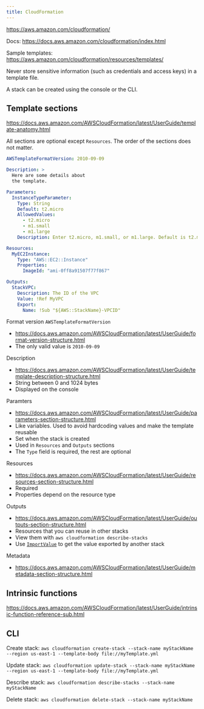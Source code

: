 ```yaml
---
title: CloudFormation
---
```


https://aws.amazon.com/cloudformation/

Docs: https://docs.aws.amazon.com/cloudformation/index.html

Sample templates: https://aws.amazon.com/cloudformation/resources/templates/

Never store sensitive information (such as credentials and access keys) in a template file.

A stack can be created using the console or the CLI.


## Template sections

https://docs.aws.amazon.com/AWSCloudFormation/latest/UserGuide/template-anatomy.html

All sections are optional except `Resources`. The order of the sections does not matter.

```yaml
AWSTemplateFormatVersion: 2010-09-09

Description: >
  Here are some details about
  the template.

Parameters:
  InstanceTypeParameter:
    Type: String
    Default: t2.micro
    AllowedValues:
      - t2.micro
      - m1.small
      - m1.large
    Description: Enter t2.micro, m1.small, or m1.large. Default is t2.micro.

Resources:
  MyEC2Instance:
    Type: "AWS::EC2::Instance"
    Properties:
      ImageId: "ami-0ff8a91507f77f867"

Outputs:
  StackVPC:
    Description: The ID of the VPC
    Value: !Ref MyVPC
    Export:
      Name: !Sub "${AWS::StackName}-VPCID"
```

Format version `AWSTemplateFormatVersion`
- https://docs.aws.amazon.com/AWSCloudFormation/latest/UserGuide/format-version-structure.html
- The only valid value is `2010-09-09`

Description
- https://docs.aws.amazon.com/AWSCloudFormation/latest/UserGuide/template-description-structure.html
- String between 0 and 1024 bytes
- Displayed on the console

Paramters
- https://docs.aws.amazon.com/AWSCloudFormation/latest/UserGuide/parameters-section-structure.html
- Like variables. Used to avoid hardcoding values and make the template reusable
- Set when the stack is created
- Used in `Resources` and `Outputs` sections
- The `Type` field is required, the rest are optional

Resources
- https://docs.aws.amazon.com/AWSCloudFormation/latest/UserGuide/resources-section-structure.html
- Required
- Properties depend on the resource type

Outputs
- https://docs.aws.amazon.com/AWSCloudFormation/latest/UserGuide/outputs-section-structure.html
- Resources that you can reuse in other stacks
- View them with `aws cloudformation describe-stacks`
- Use [`ImportValue`](https://docs.aws.amazon.com/AWSCloudFormation/latest/UserGuide/intrinsic-function-reference-importvalue.html) to get the value exported by another stack

Metadata
- https://docs.aws.amazon.com/AWSCloudFormation/latest/UserGuide/metadata-section-structure.html


## Intrinsic functions

https://docs.aws.amazon.com/AWSCloudFormation/latest/UserGuide/intrinsic-function-reference-sub.html



## CLI

Create stack: `aws cloudformation create-stack --stack-name myStackName --region us-east-1 --template-body file://myTemplate.yml`

Update stack: `aws cloudformation update-stack --stack-name myStackName --region us-east-1 --template-body file://myTemplate.yml`

Describe stack: `aws cloudformation describe-stacks --stack-name myStackName`

Delete stack: `aws cloudformation delete-stack --stack-name myStackName`
